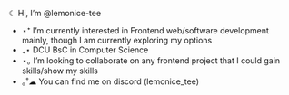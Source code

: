  ☾ Hi, I’m @lemonice-tee
- ⋆⁺ I’m currently interested in Frontend web/software development mainly, though I am currently exploring my options
- ₊⋆ DCU BsC in Computer Science
- ⋆｡ I’m looking to collaborate on any frontend project that I could gain skills/show my skills
- ｡˚☁︎ You can find me on discord (lemonice_tee)

<!---
lemonice-tee/lemonice-tee is a ✨ special ✨ repository because its `README.md` (this file) appears on your GitHub profile.
You can click the Preview link to take a look at your changes.
--->
